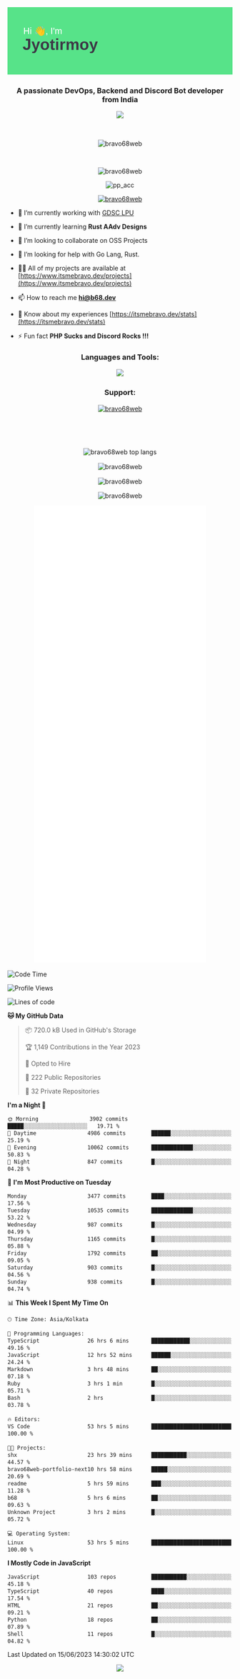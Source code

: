 <p align="center"><img src="header.png"></p>
<h3 align="center">A passionate DevOps, Backend and Discord Bot developer from India</h3>

<p align="center"><a href="https://discord.com/users/457039372009865226"><img src="https://lanyard-profile-readme.vercel.app/api/457039372009865226"></a></p>
                           
<br>
<p align="center"> <img src="https://komarev.com/ghpvc/?username=bravo68web&label=Profile%20views&color=0e75b6&style=flat" alt="bravo68web" /> </p>
<br>


<p align="center"><img src="https://github-profile-trophy.vercel.app/?username=bravo68web&theme=discord&column=3&row=2" alt="bravo68web" /> </p>
<p align="center"><img src="https://osu-embed.b68dev.xyz/pp_acc" alt="pp_acc" /> </p>

<p align="center"> <a href="https://twitter.com/bravo68web" target="blank"><img src="https://img.shields.io/twitter/follow/bravo68web?logo=twitter&style=for-the-badge" alt="bravo68web" /></a> </p>

- 🔭 I’m currently working with [GDSC LPU](https://gdsclpu.live/)

- 🌱 I’m currently learning **Rust AAdv Designs**

- 👯 I’m looking to collaborate on OSS Projects

- 🤝 I’m looking for help with Go Lang, Rust.

- 👨‍💻 All of my projects are available at [https://www.itsmebravo.dev/projects](https://www.itsmebravo.dev/projects)

<!-- - 💬 Ask me about **DF Techs** -->

- 📫 How to reach me **hi@b68.dev**

- 📄 Know about my experiences [https://itsmebravo.dev/stats](https://itsmebravo.dev/stats)

- ⚡ Fun fact **PHP Sucks and Discord Rocks !!!**

<h3 align="center">Languages and Tools:</h3>
<p align="center"> 
<img src="https://skillicons.dev/icons?i=aws,bash,c,cs,cpp,cloudflare,css,dart,devto,discord,bots,docker,electron,ember,emotion,express,fastapi,figma,firebase,flask,gcp,git,github,githubactions,go,gitlab,graphql,heroku,html,ai,ipfs,js,jest,linux,md,mastodon,mongodb,neovim,netlify,nextjs,nginx,nodejs,postgres,postman,powershell,py,react,redis,regex,replit,rocket,rust,sqlite,mysql,stackoverflow,styledcomponents,supabase,sentry,solidity,svg,tailwind,tauri,twitter,ts,unity,v,vercel,vim,vite,wasm,webpack,workers&perline=8&theme=dark" />
</p>

<h3 align="center">Support:</h3>
<p align="center"><a href="https://www.buymeacoffee.com/bravo68web"> <img align="center" src="https://cdn.buymeacoffee.com/buttons/v2/default-yellow.png" height="50" width="210" alt="bravo68web" /></a></p><br><br>
<br>

<p align="center"> <img align="center" src="https://github-readme-stats-sync.vercel.app/api/top-langs?username=bravo68web&count_private=true&show_icons=true&theme=radical&border_radius=10&&langs_count=10&layout=compact" alt="bravo68web top langs" /></p>

<p align="center"> <img align="center" src="https://github-readme-stats-sync.vercel.app/api?username=bravo68web&count_private=true&show_icons=true&theme=radical&border_radius=10" alt="bravo68web" /></p>

<p align="center"> <img align="center" src="https://github-readme-streak-stats.herokuapp.com?user=bravo68web&theme=dracula&hide_border=true" alt="bravo68web" /></p>

<p align="center"> <img align="center" src="https://github-readme-stats-sync.vercel.app/api/wakatime?username=bravo68web&count_private=true&show_icons=true&theme=aura_dark&border_radius=10&&langs_count=10&layout=compact&range=last_7_days" alt="bravo68web" /></p>

<p align="center"><img src="https://raw.githubusercontent.com/BRAVO68WEB/BRAVO68WEB/master/github-metrics.svg"></p>

<!--START_SECTION:waka-->
![Code Time](http://img.shields.io/badge/Code%20Time-4%2C897%20hrs%2049%20mins-blue)

![Profile Views](http://img.shields.io/badge/Profile%20Views-15-blue)

![Lines of code](https://img.shields.io/badge/From%20Hello%20World%20I%27ve%20Written-59.0%20million%20lines%20of%20code-blue)

**🐱 My GitHub Data** 

> 📦 720.0 kB Used in GitHub's Storage 
 > 
> 🏆 1,149 Contributions in the Year 2023
 > 
> 💼 Opted to Hire
 > 
> 📜 222 Public Repositories 
 > 
> 🔑 32 Private Repositories 
 > 
**I'm a Night 🦉** 

```text
🌞 Morning                3902 commits        █████░░░░░░░░░░░░░░░░░░░░   19.71 % 
🌆 Daytime                4986 commits        ██████░░░░░░░░░░░░░░░░░░░   25.19 % 
🌃 Evening                10062 commits       █████████████░░░░░░░░░░░░   50.83 % 
🌙 Night                  847 commits         █░░░░░░░░░░░░░░░░░░░░░░░░   04.28 % 
```
📅 **I'm Most Productive on Tuesday** 

```text
Monday                   3477 commits        ████░░░░░░░░░░░░░░░░░░░░░   17.56 % 
Tuesday                  10535 commits       █████████████░░░░░░░░░░░░   53.22 % 
Wednesday                987 commits         █░░░░░░░░░░░░░░░░░░░░░░░░   04.99 % 
Thursday                 1165 commits        █░░░░░░░░░░░░░░░░░░░░░░░░   05.88 % 
Friday                   1792 commits        ██░░░░░░░░░░░░░░░░░░░░░░░   09.05 % 
Saturday                 903 commits         █░░░░░░░░░░░░░░░░░░░░░░░░   04.56 % 
Sunday                   938 commits         █░░░░░░░░░░░░░░░░░░░░░░░░   04.74 % 
```


📊 **This Week I Spent My Time On** 

```text
🕑︎ Time Zone: Asia/Kolkata

💬 Programming Languages: 
TypeScript               26 hrs 6 mins       ████████████░░░░░░░░░░░░░   49.16 % 
JavaScript               12 hrs 52 mins      ██████░░░░░░░░░░░░░░░░░░░   24.24 % 
Markdown                 3 hrs 48 mins       ██░░░░░░░░░░░░░░░░░░░░░░░   07.18 % 
Ruby                     3 hrs 1 min         █░░░░░░░░░░░░░░░░░░░░░░░░   05.71 % 
Bash                     2 hrs               █░░░░░░░░░░░░░░░░░░░░░░░░   03.78 % 

🔥 Editors: 
VS Code                  53 hrs 5 mins       █████████████████████████   100.00 % 

🐱‍💻 Projects: 
shx                      23 hrs 39 mins      ███████████░░░░░░░░░░░░░░   44.57 % 
bravo68web-portfolio-next10 hrs 58 mins      █████░░░░░░░░░░░░░░░░░░░░   20.69 % 
readme                   5 hrs 59 mins       ███░░░░░░░░░░░░░░░░░░░░░░   11.28 % 
b68                      5 hrs 6 mins        ██░░░░░░░░░░░░░░░░░░░░░░░   09.63 % 
Unknown Project          3 hrs 2 mins        █░░░░░░░░░░░░░░░░░░░░░░░░   05.72 % 

💻 Operating System: 
Linux                    53 hrs 5 mins       █████████████████████████   100.00 % 
```

**I Mostly Code in JavaScript** 

```text
JavaScript               103 repos           ███████████░░░░░░░░░░░░░░   45.18 % 
TypeScript               40 repos            ████░░░░░░░░░░░░░░░░░░░░░   17.54 % 
HTML                     21 repos            ██░░░░░░░░░░░░░░░░░░░░░░░   09.21 % 
Python                   18 repos            ██░░░░░░░░░░░░░░░░░░░░░░░   07.89 % 
Shell                    11 repos            █░░░░░░░░░░░░░░░░░░░░░░░░   04.82 % 
```




 Last Updated on 15/06/2023 14:30:02 UTC
<!--END_SECTION:waka-->

<p align="center"><img src="https://bravo68web.me/images/header_.png"></p>

